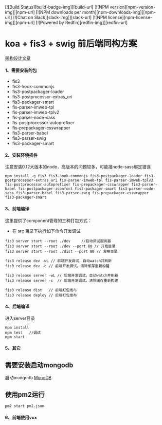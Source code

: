 
[![Build Status][build-badge-img]][build-url]
[![NPM version][npm-version-img]][npm-url]
[![NPM downloads per month][npm-downloads-img]][npm-url]
[![Chat on Slack][slack-img]][slack-url]
[![NPM license][npm-license-img]][npm-url]
[![Powered by Redfin][redfin-img]][redfin-url]

# koa + fis3 + swig 前后端同构方案

[架构设计文章](https://ouvens.github.io/frontend-build/2016/04/21/koa-fis3-swig-nodejs-isomorphic.html)

#### 1、需要安装的包
* fis3
* fis3-hook-commonjs
* fis3-postpackager-loader
* fis3-postprocessor-extras_uri
* fis3-packager-smart
* fis-parser-imweb-tpl
* fis-parser-imweb-tplv2
* fis-parser-node-sass
* fis-postprocessor-autoprefixer
* fis-prepackager-csswrapper
* fis3-parser-babel
* fis3-parser-swig
* fis3-packager-smart

#### 2、安装环境插件

注意安装0.12大版本的node，高版本的问题较多，可能报node-sass绑定错误

```
npm install -g fis3 fis3-hook-commonjs fis3-postpackager-loader fis3-postprocessor-extras_uri fis-parser-imweb-tpl fis-parser-imweb-tplv2 fis-postprocessor-autoprefixer fis-prepackager-csswrapper fis3-parser-babel fis-postpackager-iconfont fis3-packager-smart fis3-parser-node-sass fis3-parser-babel fis3-parser-swig fis-prepackager-csswrapper fis3-packager-smart
```

#### 3、前端编译
这里提供了component管理的三种打包方式：


* 在 src 目录下执行如下命令开发调试

```
fis3 server start --root ./dev     //启动调试服务器
fis3 server start --root ./dev --port 80 // 开发目录
fis3 server start --root ./dist --port 80 // 发布目录

fis3 release dev -wL // 前端开发调试，自动watch并刷新
fis3 release dev -c // 前端开发调试，清除缓存重新构建

fis3 release server -wL // 后端开发调试，自动watch并刷新
fis3 release server -c  // 后端开发调试，清除缓存重新构建

fis3 release dist   // 前端打包发布
fis3 release deploy // 后端打包发布

```


#### 4、后端编译

进入server目录

```
npm install
npm test   //调试
npm start
```

#### 5、其它

需要安装启动mongodb
---
启动mongodb [MonoDB](https://www.mongodb.org/)


使用pm2运行
---

`pm2 start pm2.json`


#### 6、前端使用vux




